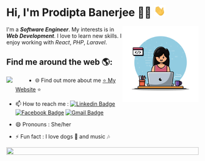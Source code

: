 # Hi, I'm Prodipta Banerjee 👩‍💻  <img src="https://raw.githubusercontent.com/ABSphreak/ABSphreak/master/gifs/Hi.gif" width="30px"> 

<img align='right' src='https://github.com/BanerjeeProdipta/BanerjeeProdipta/blob/master/prodipta.png' width='200'>

I'm a ***Software Engineer***. My interests is in ***Web Development***. I love to learn new skills.
I enjoy working with *React*, *PHP*, *Laravel*.


## Find me around the web 🌎:
<img align='left' src='https://user-images.githubusercontent.com/5713670/87202985-820dcb80-c2b6-11ea-9f56-7ec461c497c3.gif' width='15%'/>



- 🌐 Find out more about me <a href="https://banerjeeprodipta.000webhostapp.com/">⭐ My Website</a> ⭐

- 📫 How to reach me : [![Linkedin Badge](https://img.shields.io/badge/-prodipta-blue?style=flat-square&logo=Linkedin&logoColor=white&link=https://www.linkedin.com/in/alamariful1727/)](https://www.linkedin.com/in/banerjeeprodipta/)
[![Facebook Badge](https://img.shields.io/badge/-prodipta-3b5998?style=flat-square&logo=Facebook&logoColor=white&link=https://www.facebook.com/alamariful1727)](https://www.facebook.com/jprodipta/)
[![Gmail Badge](https://img.shields.io/badge/-prodipta-A9A9A9?style=flat-square&logo=Gmail&logoColor=red&link=mailto:vsasvipul@gmail.com)](mailto:probanerjee17@gmail.com)

- 😄 Pronouns : She/her
- ⚡ Fun fact : I love dogs 🐶 and music 🎶


<p align="left">
<img src="https://github-readme-stats.vercel.app/api?username=BanerjeeProdipta&&show_icons=true" width="100%" height="50%"/>
</p>
